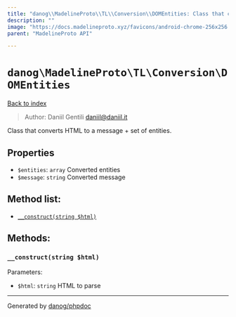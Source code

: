 ```yaml
---
title: "danog\\MadelineProto\\TL\\Conversion\\DOMEntities: Class that converts HTML to a message + set of entities."
description: ""
image: "https://docs.madelineproto.xyz/favicons/android-chrome-256x256.png"
parent: "MadelineProto API"

---
```

# `danog\MadelineProto\TL\Conversion\DOMEntities`
[Back to index](../../../../index.html)

> Author: Daniil Gentili <daniil@daniil.it>  
  

Class that converts HTML to a message + set of entities.  



## Properties
* `$entities`: `array` Converted entities
* `$message`: `string` Converted message

## Method list:
* [`__construct(string $html)`](#__construct-string-html)

## Methods:
### `__construct(string $html)`




Parameters:

* `$html`: `string` HTML to parse  



---
Generated by [danog/phpdoc](https://phpdoc.daniil.it)

